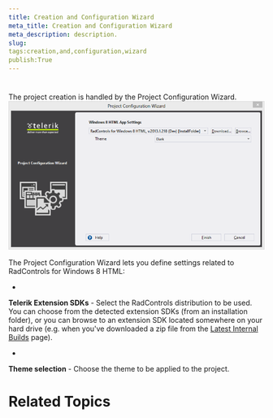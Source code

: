 ```yaml
---
title: Creation and Configuration Wizard
meta_title: Creation and Configuration Wizard
meta_description: description.
slug: 
tags:creation,and,configuration,wizard
publish:True
---
```



# 

The project creation is handled by the Project Configuration Wizard.
				![new project wizard](../Media/VisualStudioExtensions\new_project_wizard.png)

The Project Configuration Wizard lets you define settings related to RadControls for Windows 8 HTML:
				

* 

__Telerik Extension SDKs__ - Select the RadControls distribution to be used. You can choose from the detected
							extension SDKs (from an installation folder), or you can browse to an extension SDK located somewhere on your hard drive
							(e.g. when you've downloaded a zip file from the [Latest Internal Builds](http://www.telerik.com/account/your-products/internal-builds.aspx) page).
						

* 

__Theme selection__ - Choose the theme to be applied to the project.
						

# Related Topics
